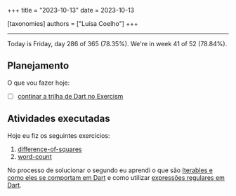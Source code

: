 +++
title = "2023-10-13"
date = 2023-10-13

[taxonomies]
authors = ["Luísa Coelho"]
+++

---

Today is Friday, day 286 of 365 (78.35%). We're in week 41 of 52 (78.84%). 

## Planejamento

O que vou fazer hoje: 

- [ ] [continar a trilha de Dart no Exercism](https://exercism.org/tracks/dart)

## Atividades executadas

Hoje eu fiz os seguintes exercícios:
1. [difference-of-squares](https://github.com/LuCCoelho/Exercism-Solutions/tree/main/dart/difference-of-squares)
2. [word-count](https://github.com/LuCCoelho/Exercism-Solutions/tree/main/dart/word-count)

No processo de solucionar o segundo eu aprendi o que são [Iterables e como eles se comportam em Dart](https://api.flutter.dev/flutter/dart-core/Iterable-class.html) e como utilizar [expressões regulares em Dart](https://api.dart.dev/stable/2.14.4/dart-core/RegExp-class.html).